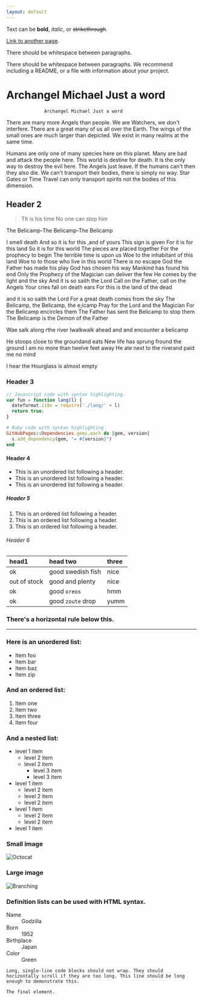 ```yaml
---
layout: default
---
```


Text can be **bold**, _italic_, or ~~strikethrough~~.

[Link to another page](./another-page.html).

There should be whitespace between paragraphs.

There should be whitespace between paragraphs. We recommend including a README, or a file with information about your project.

# Archangel Michael Just a word

                  Archangel Michael Just a word
There are many more Angels than people. 
We are Watchers, we don't interfere. 
There are a great many of us all over the Earth.
The wings of the small ones are much larger than depicted. 
We exist in many realms at the same time.

Humans are only one of many species here on this planet.
Many are bad and attack the people here.
This world is destine for death. It is the only way to destroy the evil here. 
The Angels just leave. 
If the humans can't then they also die. 
We can't transport their bodies, there is simply no way. 
Star Gates or Time Travel can only transport spirits not the bodies of this dimension. 


## Header 2

> TIt is his time No one can stop him

The Belicamp-The Belicamp-The Belicamp

I smell death And so it is for this ,and of yours This sign is given For it is for this land So it is for this world The pieces are placed together For the prophecy to begin The terrible time is upon us Woe to the inhabitant of this land Woe to to those who live in this world There is no escape God the Father has made his play God has chosen his way Mankind has found his end Only the Prophecy of the Magician can deliver the few He comes by the light and the sky And it is so saith the Lord Call on the Father, call on the Angels Your cries fall on death ears For this is the land of the dead

and it is so saith the Lord For a great death comes from the sky The Belicamp, the Belicamp, the e;icamp Pray for the Lord and the Magician For the Belicamp encircles them The Father has sent the Belicamp to stop them The Belicamp is the Demon of the Father

Wae salk along rthe river Iwalkwalk ahead and and encounter a belicamp

He stoops close to the groundand eats New life has sprung fround the ground I am no more than twelve feet away He ate next to the riverand paid me no mind

I hear the Hourglass is almost empty

### Header 3

```js
// Javascript code with syntax highlighting.
var fun = function lang(l) {
  dateformat.i18n = require('./lang/' + l)
  return true;
}
```

```ruby
# Ruby code with syntax highlighting
GitHubPages::Dependencies.gems.each do |gem, version|
  s.add_dependency(gem, "= #{version}")
end
```

#### Header 4

*   This is an unordered list following a header.
*   This is an unordered list following a header.
*   This is an unordered list following a header.

##### Header 5

1.  This is an ordered list following a header.
2.  This is an ordered list following a header.
3.  This is an ordered list following a header.

###### Header 6

| head1        | head two          | three |
|:-------------|:------------------|:------|
| ok           | good swedish fish | nice  |
| out of stock | good and plenty   | nice  |
| ok           | good `oreos`      | hmm   |
| ok           | good `zoute` drop | yumm  |

### There's a horizontal rule below this.

* * *

### Here is an unordered list:

*   Item foo
*   Item bar
*   Item baz
*   Item zip

### And an ordered list:

1.  Item one
1.  Item two
1.  Item three
1.  Item four

### And a nested list:

- level 1 item
  - level 2 item
  - level 2 item
    - level 3 item
    - level 3 item
- level 1 item
  - level 2 item
  - level 2 item
  - level 2 item
- level 1 item
  - level 2 item
  - level 2 item
- level 1 item

### Small image

![Octocat](https://github.githubassets.com/images/icons/emoji/octocat.png)

### Large image

![Branching](https://guides.github.com/activities/hello-world/branching.png)


### Definition lists can be used with HTML syntax.

<dl>
<dt>Name</dt>
<dd>Godzilla</dd>
<dt>Born</dt>
<dd>1952</dd>
<dt>Birthplace</dt>
<dd>Japan</dd>
<dt>Color</dt>
<dd>Green</dd>
</dl>

```
Long, single-line code blocks should not wrap. They should horizontally scroll if they are too long. This line should be long enough to demonstrate this.
```

```
The final element.
```
